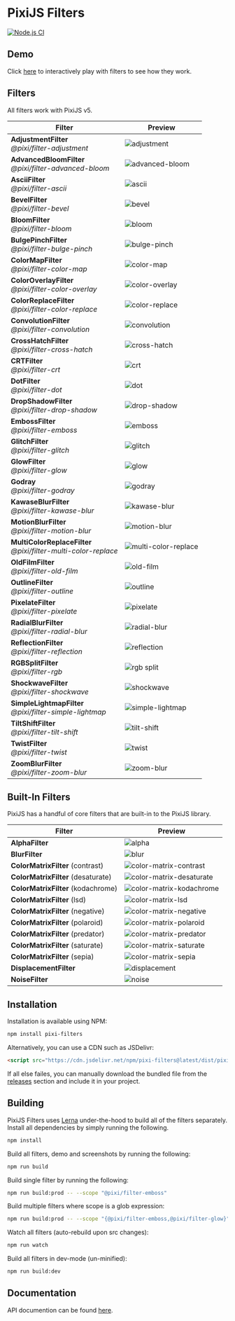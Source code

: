 # PixiJS Filters

[![Node.js CI](https://github.com/pixijs/pixi-filters/workflows/Node.js%20CI/badge.svg)](https://github.com/pixi.js/pixi-filters/actions?query=workflow%3A%22Node.js+CI%22)

## Demo

Click [here](https://filters.pixijs.download/main/demo/index.html) to interactively play with filters to see how they work.

## Filters

All filters work with PixiJS v5.

| Filter | Preview |
|---|---|
| **AdjustmentFilter**<br>_@pixi/filter-adjustment_ | ![adjustment](https://filters.pixijs.download/main/tools/screenshots/dist/adjustment.png?v=2) |
| **AdvancedBloomFilter**<br>_@pixi/filter-advanced-bloom_ | ![advanced-bloom](https://filters.pixijs.download/main/tools/screenshots/dist/advanced-bloom.png?v=2) |
| **AsciiFilter**<br>_@pixi/filter-ascii_ | ![ascii](https://filters.pixijs.download/main/tools/screenshots/dist/ascii.png?v=2) |
| **BevelFilter**<br>_@pixi/filter-bevel_ | ![bevel](https://filters.pixijs.download/main/tools/screenshots/dist/bevel.png?v=2) |
| **BloomFilter**<br>_@pixi/filter-bloom_ | ![bloom](https://filters.pixijs.download/main/tools/screenshots/dist/bloom.png?v=2) |
| **BulgePinchFilter**<br>_@pixi/filter-bulge-pinch_ | ![bulge-pinch](https://filters.pixijs.download/main/tools/screenshots/dist/bulge-pinch.gif?v=2) |
| **ColorMapFilter**<br>_@pixi/filter-color-map_ | ![color-map](https://filters.pixijs.download/main/tools/screenshots/dist/color-map.png?v=2) |
| **ColorOverlayFilter**<br>_@pixi/filter-color-overlay_ | ![color-overlay](https://filters.pixijs.download/main/tools/screenshots/dist/color-overlay.png?v=2) |
| **ColorReplaceFilter**<br>_@pixi/filter-color-replace_ | ![color-replace](https://filters.pixijs.download/main/tools/screenshots/dist/color-replace.png?v=2) |
| **ConvolutionFilter**<br>_@pixi/filter-convolution_ | ![convolution](https://filters.pixijs.download/main/tools/screenshots/dist/convolution.png?v=2) |
| **CrossHatchFilter**<br>_@pixi/filter-cross-hatch_ | ![cross-hatch](https://filters.pixijs.download/main/tools/screenshots/dist/cross-hatch.png?v=2) |
| **CRTFilter**<br>_@pixi/filter-crt_ | ![crt](https://filters.pixijs.download/main/tools/screenshots/dist/crt.png?v=2) |
| **DotFilter**<br>_@pixi/filter-dot_ | ![dot](https://filters.pixijs.download/main/tools/screenshots/dist/dot.png?v=2) |
| **DropShadowFilter**<br>_@pixi/filter-drop-shadow_| ![drop-shadow](https://filters.pixijs.download/main/tools/screenshots/dist/drop-shadow.png?v=2) |
| **EmbossFilter**<br>_@pixi/filter-emboss_ | ![emboss](https://filters.pixijs.download/main/tools/screenshots/dist/emboss.png?v=2) |
| **GlitchFilter**<br>_@pixi/filter-glitch_ | ![glitch](https://filters.pixijs.download/main/tools/screenshots/dist/glitch.png?v=1) |
| **GlowFilter**<br>_@pixi/filter-glow_ | ![glow](https://filters.pixijs.download/main/tools/screenshots/dist/glow.png?v=2) |
| **Godray**<br>_@pixi/filter-godray_ | ![godray](https://filters.pixijs.download/main/tools/screenshots/dist/godray.gif?v=2) |
| **KawaseBlurFilter**<br>_@pixi/filter-kawase-blur_ | ![kawase-blur](https://filters.pixijs.download/main/tools/screenshots/dist/kawase-blur.png?v=1) |
| **MotionBlurFilter**<br>_@pixi/filter-motion-blur_ | ![motion-blur](https://filters.pixijs.download/main/tools/screenshots/dist/motion-blur.png?v=1) |
| **MultiColorReplaceFilter**<br>_@pixi/filter-multi-color-replace_ | ![multi-color-replace](https://filters.pixijs.download/main/tools/screenshots/dist/multi-color-replace.png?v=1) |
| **OldFilmFilter**<br>_@pixi/filter-old-film_ | ![old-film](https://filters.pixijs.download/main/tools/screenshots/dist/old-film.gif?v=2) |
| **OutlineFilter**<br>_@pixi/filter-outline_ | ![outline](https://filters.pixijs.download/main/tools/screenshots/dist/outline.png?v=2) |
| **PixelateFilter**<br>_@pixi/filter-pixelate_ | ![pixelate](https://filters.pixijs.download/main/tools/screenshots/dist/pixelate.png?v=2) |
| **RadialBlurFilter**<br>_@pixi/filter-radial-blur_ | ![radial-blur](https://filters.pixijs.download/main/tools/screenshots/dist/radial-blur.png?v=2) |
| **ReflectionFilter**<br>_@pixi/filter-reflection_ | ![reflection](https://filters.pixijs.download/main/tools/screenshots/dist/reflection.png?v=2) |
| **RGBSplitFilter**<br>_@pixi/filter-rgb_ | ![rgb split](https://filters.pixijs.download/main/tools/screenshots/dist/rgb.png?v=2) |
| **ShockwaveFilter**<br>_@pixi/filter-shockwave_ | ![shockwave](https://filters.pixijs.download/main/tools/screenshots/dist/shockwave.gif?v=3) |
| **SimpleLightmapFilter**<br>_@pixi/filter-simple-lightmap_ | ![simple-lightmap](https://filters.pixijs.download/main/tools/screenshots/dist/simple-lightmap.png?v=2) |
| **TiltShiftFilter**<br>_@pixi/filter-tilt-shift_ | ![tilt-shift](https://filters.pixijs.download/main/tools/screenshots/dist/tilt-shift.png?v=2) |
| **TwistFilter**<br>_@pixi/filter-twist_ | ![twist](https://filters.pixijs.download/main/tools/screenshots/dist/twist.png?v=2) |
| **ZoomBlurFilter**<br>_@pixi/filter-zoom-blur_ | ![zoom-blur](https://filters.pixijs.download/main/tools/screenshots/dist/zoom-blur.png?v=4) |

## Built-In Filters

PixiJS has a handful of core filters that are built-in to the PixiJS library.

| Filter | Preview |
|---|---|
| **AlphaFilter** | ![alpha](https://filters.pixijs.download/main/tools/screenshots/dist/alpha.png?v=2) |
| **BlurFilter** | ![blur](https://filters.pixijs.download/main/tools/screenshots/dist/blur.png?v=2) |
| **ColorMatrixFilter** (contrast) | ![color-matrix-contrast](https://filters.pixijs.download/main/tools/screenshots/dist/color-matrix-contrast.png?v=2) |
| **ColorMatrixFilter** (desaturate) | ![color-matrix-desaturate](https://filters.pixijs.download/main/tools/screenshots/dist/color-matrix-desaturate.png?v=2) |
| **ColorMatrixFilter** (kodachrome) | ![color-matrix-kodachrome](https://filters.pixijs.download/main/tools/screenshots/dist/color-matrix-kodachrome.png?v=2) |
| **ColorMatrixFilter** (lsd) | ![color-matrix-lsd](https://filters.pixijs.download/main/tools/screenshots/dist/color-matrix-lsd.png?v=2) |
| **ColorMatrixFilter** (negative) | ![color-matrix-negative](https://filters.pixijs.download/main/tools/screenshots/dist/color-matrix-negative.png?v=2) |
| **ColorMatrixFilter** (polaroid) | ![color-matrix-polaroid](https://filters.pixijs.download/main/tools/screenshots/dist/color-matrix-polaroid.png?v=2) |
| **ColorMatrixFilter** (predator) | ![color-matrix-predator](https://filters.pixijs.download/main/tools/screenshots/dist/color-matrix-predator.png?v=2) |
| **ColorMatrixFilter** (saturate) | ![color-matrix-saturate](https://filters.pixijs.download/main/tools/screenshots/dist/color-matrix-saturate.png?v=2) |
| **ColorMatrixFilter** (sepia) | ![color-matrix-sepia](https://filters.pixijs.download/main/tools/screenshots/dist/color-matrix-sepia.png?v=2) |
| **DisplacementFilter** | ![displacement](https://filters.pixijs.download/main/tools/screenshots/dist/displacement.png?v=2) |
| **NoiseFilter** | ![noise](https://filters.pixijs.download/main/tools/screenshots/dist/noise.png?v=2) |

## Installation

Installation is available using NPM:

```bash
npm install pixi-filters
```

Alternatively, you can use a CDN such as JSDelivr:

```html
<script src="https://cdn.jsdelivr.net/npm/pixi-filters@latest/dist/pixi-filters.js"></script>
```

If all else failes, you can manually download the bundled file from the [releases](https://github.com/pixijs/pixi-filters/releases) section and include it in your project.

## Building

PixiJS Filters uses [Lerna](https://github.com/lerna/lerna) under-the-hood to build all of the filters separately. Install all dependencies by simply running the following.

```bash
npm install
```

Build all filters, demo and screenshots by running the following:

```bash
npm run build
```

Build single filter by running the following:

```bash
npm run build:prod -- --scope "@pixi/filter-emboss"
```

Build multiple filters where scope is a glob expression:

```bash
npm run build:prod -- --scope "{@pixi/filter-emboss,@pixi/filter-glow}"
```

Watch all filters (auto-rebuild upon src changes):

```bash
npm run watch
```

Build all filters in dev-mode (un-minified):

```bash
npm run build:dev
```

## Documentation

API documention can be found [here](http://pixijs.github.io/pixi-filters/docs/).
